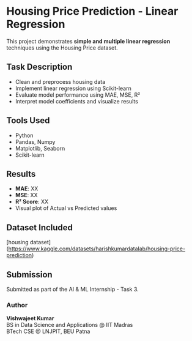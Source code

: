 # Housing Price Prediction - Linear Regression

This project demonstrates **simple and multiple linear regression** techniques using the Housing Price dataset.

## Task Description
- Clean and preprocess housing data
- Implement linear regression using Scikit-learn
- Evaluate model performance using MAE, MSE, R²
- Interpret model coefficients and visualize results

## Tools Used
- Python
- Pandas, Numpy
- Matplotlib, Seaborn
- Scikit-learn

## Results
- **MAE**: XX
- **MSE**: XX
- **R² Score**: XX
- Visual plot of Actual vs Predicted values

## Dataset Included
[housing dataset] (https://www.kaggle.com/datasets/harishkumardatalab/housing-price-prediction)

## Submission
Submitted as part of the AI & ML Internship - Task 3.

### Author
**Vishwajeet Kumar**  
BS in Data Science and Applications @ IIT Madras  
BTech CSE @ LNJPIT, BEU Patna  
